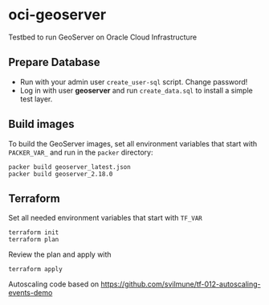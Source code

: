 # oci-geoserver
Testbed to run GeoServer on Oracle Cloud Infrastructure

## Prepare Database

- Run with your admin user ```create_user-sql``` script. Change password!
- Log in with user **geoserver** and run ```create_data.sql``` to install a simple test layer.

## Build images

To build the GeoServer images, set all environment variables that start with ```PACKER_VAR_``` and run in the ```packer``` directory: 
```
packer build geoserver_latest.json
packer build geoserver_2.18.0
```

## Terraform

Set all needed environment variables that start with ```TF_VAR```

````
terraform init
terraform plan
````

Review the plan and apply with

```
terraform apply
```



Autoscaling code based on https://github.com/svilmune/tf-012-autoscaling-events-demo